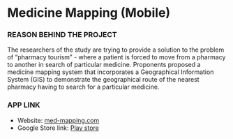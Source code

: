 # Medicine Mapping (Mobile)

### REASON BEHIND THE PROJECT
The researchers of the study are trying to provide a solution to the problem of “pharmacy tourism” - where a patient is forced to move from a pharmacy to another in search of particular medicine. Proponents proposed a medicine mapping system that incorporates a Geographical Information System (GIS) to demonstrate the geographical route of the nearest pharmacy having to search for a particular medicine.

### APP LINK
- Website: [med-mapping.com](https://med-mapping.com/)
- Google Store link: [Play store](https://play.google.com/store/apps/details?id=com.ejotrio.research_mobile_app)


